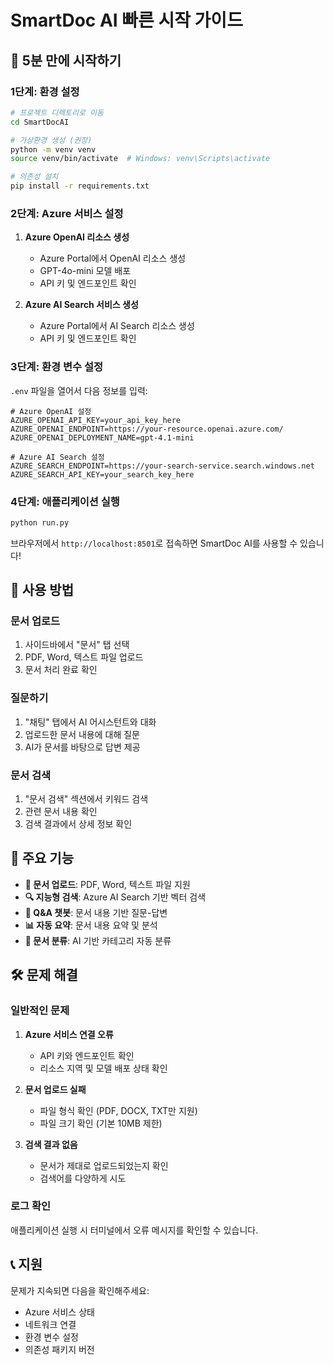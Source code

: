 # SmartDoc AI 빠른 시작 가이드

## 🚀 5분 만에 시작하기

### 1단계: 환경 설정
```bash
# 프로젝트 디렉토리로 이동
cd SmartDocAI

# 가상환경 생성 (권장)
python -m venv venv
source venv/bin/activate  # Windows: venv\Scripts\activate

# 의존성 설치
pip install -r requirements.txt
```

### 2단계: Azure 서비스 설정
1. **Azure OpenAI 리소스 생성**
   - Azure Portal에서 OpenAI 리소스 생성
   - GPT-4o-mini 모델 배포
   - API 키 및 엔드포인트 확인

2. **Azure AI Search 서비스 생성**
   - Azure Portal에서 AI Search 리소스 생성
   - API 키 및 엔드포인트 확인

### 3단계: 환경 변수 설정
`.env` 파일을 열어서 다음 정보를 입력:

```env
# Azure OpenAI 설정
AZURE_OPENAI_API_KEY=your_api_key_here
AZURE_OPENAI_ENDPOINT=https://your-resource.openai.azure.com/
AZURE_OPENAI_DEPLOYMENT_NAME=gpt-4.1-mini

# Azure AI Search 설정
AZURE_SEARCH_ENDPOINT=https://your-search-service.search.windows.net
AZURE_SEARCH_API_KEY=your_search_key_here
```

### 4단계: 애플리케이션 실행
```bash
python run.py
```

브라우저에서 `http://localhost:8501`로 접속하면 SmartDoc AI를 사용할 수 있습니다!

## 📄 사용 방법

### 문서 업로드
1. 사이드바에서 "문서" 탭 선택
2. PDF, Word, 텍스트 파일 업로드
3. 문서 처리 완료 확인

### 질문하기
1. "채팅" 탭에서 AI 어시스턴트와 대화
2. 업로드한 문서 내용에 대해 질문
3. AI가 문서를 바탕으로 답변 제공

### 문서 검색
1. "문서 검색" 섹션에서 키워드 검색
2. 관련 문서 내용 확인
3. 검색 결과에서 상세 정보 확인

## 🎯 주요 기능

- **📄 문서 업로드**: PDF, Word, 텍스트 파일 지원
- **🔍 지능형 검색**: Azure AI Search 기반 벡터 검색
- **💬 Q&A 챗봇**: 문서 내용 기반 질문-답변
- **📊 자동 요약**: 문서 내용 요약 및 분석
- **🎯 문서 분류**: AI 기반 카테고리 자동 분류

## 🛠️ 문제 해결

### 일반적인 문제
1. **Azure 서비스 연결 오류**
   - API 키와 엔드포인트 확인
   - 리소스 지역 및 모델 배포 상태 확인

2. **문서 업로드 실패**
   - 파일 형식 확인 (PDF, DOCX, TXT만 지원)
   - 파일 크기 확인 (기본 10MB 제한)

3. **검색 결과 없음**
   - 문서가 제대로 업로드되었는지 확인
   - 검색어를 다양하게 시도

### 로그 확인
애플리케이션 실행 시 터미널에서 오류 메시지를 확인할 수 있습니다.

## 📞 지원

문제가 지속되면 다음을 확인해주세요:
- Azure 서비스 상태
- 네트워크 연결
- 환경 변수 설정
- 의존성 패키지 버전
